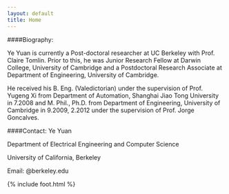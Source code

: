 ```yaml
---
layout: default
title: Home
---
```


####Biography:

Ye Yuan is currently a Post-doctoral researcher at UC Berkeley with Prof. Claire Tomlin. Prior to this, he was Junior Research Fellow at Darwin College, University of Cambridge and
a Postdoctoral Research Associate at Department of Engineering, University of Cambridge. 

He received his B. Eng. (Valedictorian) under the supervision of Prof. Yugeng Xi from Department of Automation, 
Shanghai Jiao Tong University in 7.2008 and M. Phil., Ph.D. from Department of Engineering, University of Cambridge
in 9.2009, 2.2012 under the supervision of Prof. Jorge Goncalves. 

####Contact:
Ye Yuan

Department of Electrical Engineering and Computer Science

University of California, Berkeley

Email: @berkeley.edu

{% include foot.html %}
